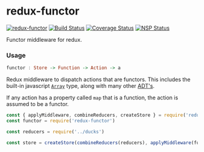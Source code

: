 # redux-functor
[![redux-functor](https://img.shields.io/npm/v/redux-functor.svg)](https://www.npmjs.com/package/redux-functor)
[![Build Status](https://travis-ci.org/articulate/redux-functor.svg?branch=master)](https://travis-ci.org/articulate/redux-functor)
[![Coverage Status](https://coveralls.io/repos/github/articulate/redux-functor/badge.svg?branch=master)](https://coveralls.io/github/articulate/redux-functor?branch=master)
[![NSP Status](https://nodesecurity.io/orgs/articulate/projects/b15b909f-2db6-48c0-8068-906e020edbce/badge)](https://nodesecurity.io/orgs/articulate/projects/b15b909f-2db6-48c0-8068-906e020edbce)

Functor middleware for redux.

### Usage

```haskell
functor : Store -> Function -> Action -> a
```

Redux middleware to dispatch actions that are functors.  This includes the built-in javascript [`Array`](http://devdocs.io/javascript/global_objects/array) type, along with many other [ADT's](https://github.com/evilsoft/crocks#crocks).

If any action has a property called `map` that is a function, the action is assumed to be a functor.

```js
const { applyMiddleware, combineReducers, createStore } = require('redux')
const functor = require('redux-functor')

const reducers = require('../ducks')

const store = createStore(combineReducers(reducers), applyMiddleware(functor))
```

